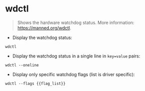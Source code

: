 # wdctl

> Shows the hardware watchdog status.
> More information: <https://manned.org/wdctl>.

- Display the watchdog status:

`wdctl`

- Display the watchdog status in a single line in `key=value` pairs:

`wdctl --oneline`

- Display only specific watchdog flags (list is driver specific):

`wdctl --flags {{flag_list}}`
